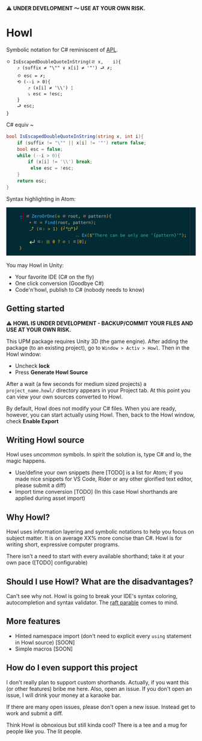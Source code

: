 ⚠️ **UNDER DEVELOPMENT 〜 USE AT YOUR OWN RISK.**

# Howl

Symbolic notation for C# reminiscent of [APL](https://en.wikipedia.org/wiki/APL_(programming_language)).

```
ㅇ IsEscapedDoubleQuoteInString(ㄹ x, ᆞ i){
    ⤴ (suffix ≠ "\"" ∨ x[i] ≠ '"') ⮐ ✗;
    ㅇ esc = ✗;
    ⟲ (--i > 0){
        ⤴ (x[i] ≠ '\\') ¦
        ⤵ esc = !esc;
    }
    ⮐ esc;
}
```

C# equiv ~

```cs
bool IsEscapedDoubleQuoteInString(string x, int i){
    if (suffix != "\"" || x[i] != '"') return false;
    bool esc = false;
    while (--i > 0){
        if (x[i] != '\\') break;
         else esc = !esc;
    }
    return esc;
}
```


Syntax highlighting in Atom:

![Image](Documentation/Images/Howl-Sample-Dark.png?raw=true)

You may Howl in Unity:

- Your favorite IDE (C# on the fly)
- One click conversion (Goodbye C#)
- Code'n'howl, publish to C# (nobody needs to know)

## Getting started

⚠️ **HOWL IS UNDER DEVELOPMENT - BACKUP/COMMIT YOUR FILES AND USE AT YOUR OWN RISK.**

This UPM package requires Unity 3D (the game engine). After adding the package (to an existing project), go to `Window > Activ > Howl`. Then in the Howl window:

- Uncheck **lock**
- Press **Generate Howl Source**

After a wait (a few seconds for medium sized projects) a `project_name.howl/` directory appears in your Project tab. At this point you can view your own sources converted to Howl.

By default, Howl does not modify your C# files. When you are ready, however, you can start actually using Howl. Then, back to the Howl window, check **Enable Export**

## Writing Howl source

Howl uses *uncommon* symbols. In spirit the solution is, type C# and lo, the magic happens.

- Use/define your own snippets (here [TODO] is a list for Atom; if you made nice snippets for VS Code, Rider or any other glorified text editor, please submit a diff)
- Import time conversion [TODO] (In this case Howl shorthands are applied during asset import)

## Why Howl?

Howl uses information layering and symbolic notations to help you focus on subject matter. It is on average XX% more concise than C#. Howl is for writing short, expressive computer programs.

There isn't a need to start with every available shorthand; take it at your own pace ([TODO] configurable)

## Should I use Howl? What are the disadvantages?

Can't see why not. Howl is going to break your IDE's syntax coloring, autocompletion and syntax validator.
The [raft parable](https://www.oxfordreference.com/view/10.1093/oi/authority.20110803100401550) comes to mind.

## More features

- Hinted namespace import (don't need to explicit every `using` statement in Howl source) [SOON]
- Simple macros [SOON]

## How do I even support this project

I don't really plan to support custom shorthands. Actually, if you want this (or other features) bribe me here. Also, open an issue. If you don't open an issue, I will drink your money at a karaoke bar.

If there are many open issues, please don't open a new issue. Instead get to work and submit a diff.

Think Howl is obnoxious but still kinda cool? There is a tee and a mug for people like you. The lit people.
